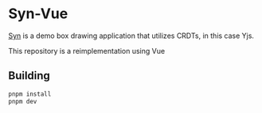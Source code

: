 # Syn-Vue

[Syn](https://github.com/dairyisscary/syn) is a demo box drawing application that utilizes CRDTs, in this case Yjs.

This repository is a reimplementation using Vue

## Building

```sh
pnpm install
pnpm dev
```